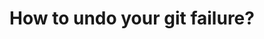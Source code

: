 ---
title: How to undo your git failure?
tags: [External Post, Git]
style: fill
color: warning
description: Using `git reflog` & `git reset` to save your code.
external_url: https://blog.usejournal.com/how-to-undo-your-git-failure-b76e31ecac74
---